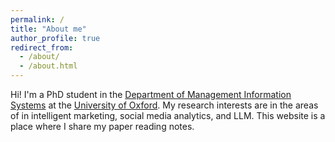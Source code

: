 ```yaml
---
permalink: /
title: "About me"
author_profile: true
redirect_from: 
  - /about/
  - /about.html
---
```


Hi! I'm a PhD student in the [Department of Management Information Systems](https://en.gsm.pku.edu.cn/mis/) at the [University of Oxford](https://www.ox.ac.uk/). 
My research interests are in the areas of in intelligent marketing, social media analytics, and LLM.
This website is a place where I share my paper reading notes.